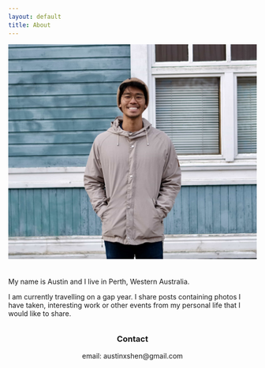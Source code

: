 ```yaml
---
layout: default
title: About
---
```

<img class='image' style='padding-bottom: 20px;' src="/assets/images/portrait.jpg">

My name is Austin and I live in Perth, Western Australia.

I am currently travelling on a gap year. I share posts containing photos I have taken, interesting work or other events from my personal life that I would like to share.

<h3 style='text-align: center; padding-top: 10px;'>Contact</h3>

<p style='text-align: center;'>email: austinxshen@gmail.com</p>
